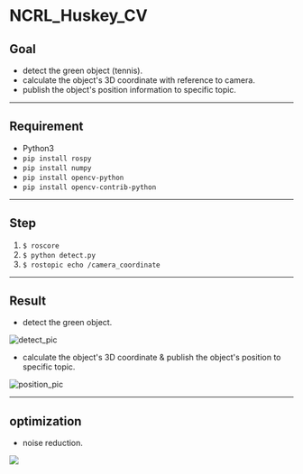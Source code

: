 # NCRL_Huskey_CV

## Goal
* detect the green object (tennis).
* calculate the object's 3D coordinate with reference to camera.
* publish the object's position information to specific topic.

---

## Requirement
* Python3
* `pip install rospy`
* `pip install numpy`
* `pip install opencv-python`
* `pip install opencv-contrib-python`

---

## Step
1. `$ roscore`
2. `$ python detect.py`
3. `$ rostopic echo /camera_coordinate`

---

## Result
* detect the green object.

![detect_pic](https://user-images.githubusercontent.com/40656204/74225602-ff2c1900-4cf5-11ea-8a7a-33ee69432255.png)

* calculate the object's 3D coordinate & publish the object's position to specific topic.

![position_pic](https://user-images.githubusercontent.com/40656204/74643233-57a85e00-51af-11ea-9a7f-9ad598a2cd1d.png)

---

## optimization
* noise reduction.

![](https://user-images.githubusercontent.com/40656204/74717389-458bf580-526b-11ea-8c64-d8a30c804546.png)